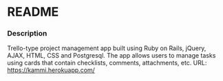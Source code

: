 # README

### Description
Trello-type project management app built using Ruby on Rails, jQuery, AJAX, HTML, CSS and Postgresql. The app allows users to manage tasks using cards that contain checklists, comments, attachments, etc.
URL: https://kammi.herokuapp.com/
